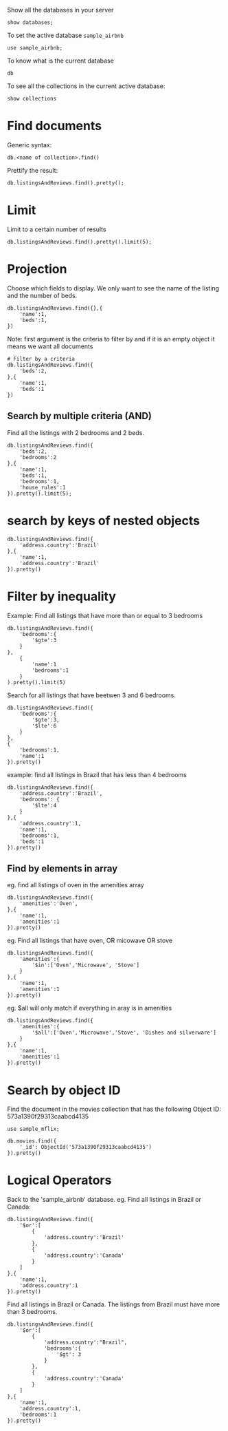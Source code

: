 Show all the databases in your server
```
show databases;
```
To set the active database `sample_airbnb`
```
use sample_airbnb;
```

To know what is the current database
```
db
```

To see all the collections in the current active database:
```
show collections
```
# Find documents
Generic syntax:
```
db.<name of collection>.find()
```
Prettify the result:
```
db.listingsAndReviews.find().pretty();
```
# Limit
Limit to a certain number of results
```
db.listingsAndReviews.find().pretty().limit(5);
```

# Projection
Choose which fields to display. We only want to see the name of the
listing and the number of beds.
```
db.listingsAndReviews.find({},{
    'name':1,
    'beds':1,
})
```
Note: first argument is the criteria to filter by
and if it is an empty object it means we want all documents
```
# Filter by a criteria
db.listingsAndReviews.find({
    'beds':2,
},{
    'name':1,
    'beds':1
})
```
## Search by multiple criteria (AND)
Find all the listings with 2 bedrooms and 2 beds.
```
db.listingsAndReviews.find({
    'beds':2,
    'bedrooms':2
},{
    'name':1,
    'beds':1,
    'bedrooms':1,
    'house_rules':1
}).pretty().limit(5);
```
# search by keys of nested objects
```
db.listingsAndReviews.find({
    'address.country':'Brazil'
},{
    'name':1,
    'address.country':'Brazil'
}).pretty()
```
# Filter by inequality
Example: Find all listings that have more than or equal to 3 bedrooms
```
db.listingsAndReviews.find({
    'bedrooms':{
        '$gte':3
    }
},
    {
        'name':1
        'bedrooms':1
    }
).pretty().limit(5)
```

Search for all listings that have beetwen 3 and 6 bedrooms.

```
db.listingsAndReviews.find({
    'bedrooms':{
        '$gte':3,
        '$lte':6
    }
},
{
    'bedrooms':1,
    'name':1
}).pretty()
```

example: find all listings in Brazil that has less than 4 bedrooms
```
db.listingsAndReviews.find({
    'address.country':'Brazil',
    'bedrooms': {
        '$lte':4
    }
},{
    'address.country':1,
    'name':1,
    'bedrooms':1,
    'beds':1
}).pretty()
```

## Find by elements in array
eg. find all listings of oven in the amenities array
```
db.listingsAndReviews.find({
    'amenities':'Oven',
},{
    'name':1,
    'amenities':1
}).pretty()
```

eg. Find all listings that have oven, OR micowave OR stove
```
db.listingsAndReviews.find({
    'amenities':{
        '$in':['Oven','Microwave', 'Stove']
    }
},{
    'name':1,
    'amenities':1
}).pretty()
```

eg. $all will only match if everything in aray is in amenities
```
db.listingsAndReviews.find({
    'amenities':{
        '$all':['Oven','Microwave','Stove', 'Dishes and silverware']
    }
},{
    'name':1,
    'amenities':1
}).pretty()
```

# Search by object ID
Find the document in the movies collection that has the following
Object ID: 573a1390f29313caabcd4135
```
use sample_mflix;

db.movies.find({
    '_id': ObjectId('573a1390f29313caabcd4135')
}).pretty()
```

# Logical Operators
Back to the 'sample_airbnb' database.
eg. Find all listings in Brazil or Canada:
```
db.listingsAndReviews.find({
    '$or':[
        {
            'address.country':'Brazil'
        },
        {
            'address.country':'Canada'
        }
    ]
},{
    'name':1,
    'address.country':1
}).pretty()
```

Find all listings in Brazil or Canada. The listings from Brazil must have
more than 3 bedrooms.
```
db.listingsAndReviews.find({
    '$or':[
        {
            'address.country':"Brazil",
            'bedrooms':{
                '$gt': 3
            }
        },
        {
            'address.country':'Canada'
        }
    ]
},{
    'name':1,
    'address.country':1,
    'bedrooms':1
}).pretty()
```